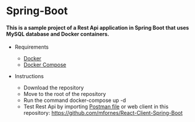 # Spring-Boot

#### This is a sample project of a Rest Api application in Spring Boot that uses MySQL database and Docker containers.

- Requirements 
	- [Docker](https://docs.docker.com/engine/install/)
	- [Docker Compose]( https://docs.docker.com/compose/install/)

- Instructions
	- Download the repository
	- Move to the root of the repository
	- Run the command docker-compose up -d
	- Test Rest Api by importing [Postman file](Musala.postman_collection.json) or web client in this repository: https://github.com/mfornes/React-Client-Spring-Boot